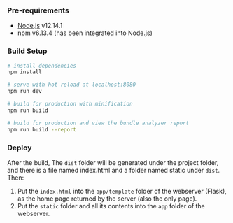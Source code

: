 ### Pre-requirements

- [Node.js](https://nodejs.org/en/download/) v12.14.1
- npm v6.13.4 (has been integrated into Node.js)

### Build Setup

```bash
# install dependencies
npm install

# serve with hot reload at localhost:8080
npm run dev

# build for production with minification
npm run build

# build for production and view the bundle analyzer report
npm run build --report
```

### Deploy

After the build, The `dist` folder will be generated under the project folder, and there is a file named index.html and a folder named static under `dist`. Then:

1. Put the `index.html` into the `app/template` folder of the webserver (Flask), as the home page returned by the server (also the only page).
2. Put the `static` folder and all its contents into the `app` folder of the webserver.